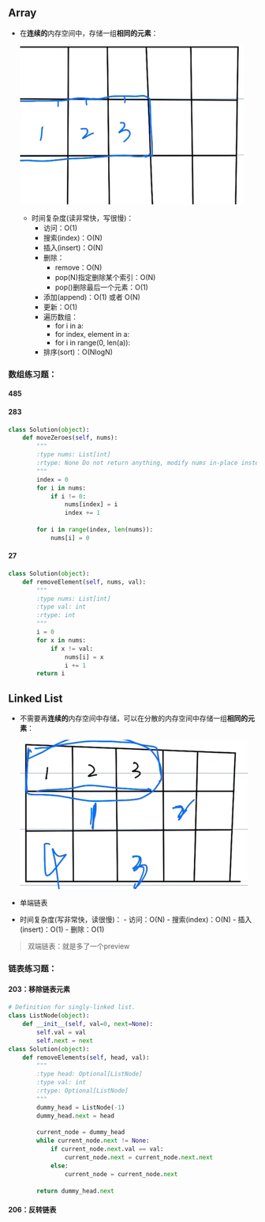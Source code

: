 ## Array
- 在**连续的**内存空间中，存储一组**相同的元素**：

    ![alt text](image.png)

    - 时间复杂度(读非常快，写很慢)：
        - 访问：O(1)
        - 搜索(index)：O(N)
        - 插入(insert)：O(N)
        - 删除：
            - remove：O(N)
            - pop(N)指定删除某个索引：O(N)
            - pop()删除最后一个元素：O(1)
        - 添加(append)：O(1) 或者 O(N)
        - 更新：O(1)
        - 遍历数组：
            - for i in a:
            - for index, element in a:
            - for i in range(0, len(a)):
        - 排序(sort)：O(NlogN)
### 数组练习题：
#### 485
#### 283
```py
class Solution(object):
    def moveZeroes(self, nums):
        """
        :type nums: List[int]
        :rtype: None Do not return anything, modify nums in-place instead.
        """
        index = 0
        for i in nums:
            if i != 0:
                nums[index] = i
                index += 1
        
        for i in range(index, len(nums)):
            nums[i] = 0
```
#### 27
```py
class Solution(object):
    def removeElement(self, nums, val):
        """
        :type nums: List[int]
        :type val: int
        :rtype: int
        """
        i = 0
        for x in nums:
            if x != val:
                nums[i] = x
                i += 1
        return i
```


## Linked List
- 不需要再**连续的**内存空间中存储，可以在分散的内存空间中存储一组**相同的元素**：

    ![alt text](image-1.png)

- 单端链表
- 时间复杂度(写非常快，读很慢)：
        - 访问：O(N)
        - 搜索(index)：O(N)
        - 插入(insert)：O(1)
        - 删除：O(1)

> 双端链表：就是多了一个preview

### 链表练习题：
#### 203：移除链表元素
```py
# Definition for singly-linked list.
class ListNode(object):
    def __init__(self, val=0, next=None):
        self.val = val
        self.next = next
class Solution(object):
    def removeElements(self, head, val):
        """
        :type head: Optional[ListNode]
        :type val: int
        :rtype: Optional[ListNode]
        """
        dummy_head = ListNode(-1)
        dummy_head.next = head
        
        current_node = dummy_head
        while current_node.next != None:
            if current_node.next.val == val:
                current_node.next = current_node.next.next
            else:
                current_node = current_node.next
                
        return dummy_head.next
```
#### 206：反转链表